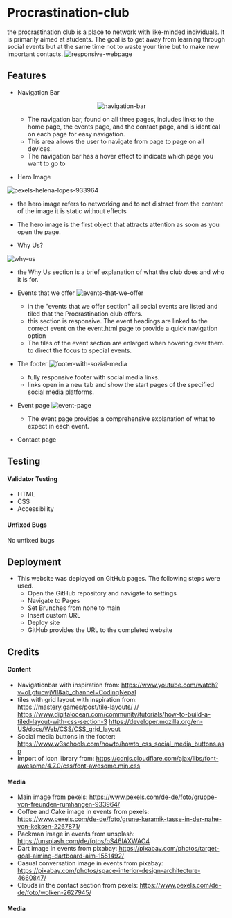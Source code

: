 # Procrastination-club

the procrastination club is a place to network with like-minded individuals. It is primarily aimed at students. The goal is to get away from learning through social events but at the same time not to waste your time but to make new important contacts.
![responsive-webpage](https://github.com/FabiMe/Procrastination-club/assets/136444209/fd1e9b64-1629-41c6-8b5f-225663eba3cb)

## Features

- Navigation Bar <p align="center">![navigation-bar](https://github.com/FabiMe/Procrastination-club/assets/136444209/ae0541ce-eac3-46f5-ba86-ca4a7c7112b8)</p>


  - The navigation bar, found on all three pages, includes links to the home page, the events page, and the contact page, and is identical on each page for easy navigation.
  - This area allows the user to navigate from page to page on all devices.
  - The navigation bar has a hover effect to indicate which page you want to go to

- Hero Image

![pexels-helena-lopes-933964](https://github.com/FabiMe/Procrastination-club/assets/136444209/113e1e0b-9eff-48fa-84de-493fa6ad80fb)

  - the hero image refers to networking and to not distract from the content of the image it is static without effects
  - The hero image is the first object that attracts attention as soon as you open the page.

- Why Us?
  
![why-us](https://github.com/FabiMe/Procrastination-club/assets/136444209/6f65878e-2b5f-43d6-815a-21e380e0112c)

  - the Why Us section is a brief explanation of what the club does and who it is for.

- Events that we offer
![events-that-we-offer](https://github.com/FabiMe/Procrastination-club/assets/136444209/b66921c5-a6c9-4094-842c-faca93650413)

  - in the "events that we offer section" all social events are listed and tiled that the Procrastination club offers.
  - this section is responsive. The event headings are linked to the correct event on the event.html page to provide a quick navigation option
  - The tiles of the event section are enlarged when hovering over them. to direct the focus to special events.

- The footer
![footer-with-sozial-media](https://github.com/FabiMe/Procrastination-club/assets/136444209/6a7485b3-5c45-4442-9ba7-1603b3316bc9)

  - fully responsive footer with social media links.
  - links open in a new tab and show the start pages of the specified social media platforms.

- Event page
![event-page](https://github.com/FabiMe/Procrastination-club/assets/136444209/71aa57ae-ac07-4f36-9915-a91e4087b696)

  - The event page provides a comprehensive explanation of what to expect in each event. 

- Contact page

## Testing

#### Validator Testing

- HTML
- CSS
- Accessibility

#### Unfixed Bugs

No unfixed bugs

## Deployment

- This website was deployed on GitHub pages. The following steps were used.
  - Open the GitHub repository and navigate to settings
  - Navigate to Pages
  - Set Brunches from none to main
  - Insert custom URL
  - Deploy site
  - GitHub provides the URL to the completed website

## Credits

#### Content

- Navigationbar with inspiration from: https://www.youtube.com/watch?v=oLgtucwjVII&ab_channel=CodingNepal
- tiles with grid layout with inspiration from: https://mastery.games/post/tile-layouts/ //
  https://www.digitalocean.com/community/tutorials/how-to-build-a-tiled-layout-with-css-section-3
  https://developer.mozilla.org/en-US/docs/Web/CSS/CSS_grid_layout
- Social media buttons in the footer: https://www.w3schools.com/howto/howto_css_social_media_buttons.asp
- Import of icon library from: https://cdnjs.cloudflare.com/ajax/libs/font-awesome/4.7.0/css/font-awesome.min.css

#### Media

- Main image from pexels: https://www.pexels.com/de-de/foto/gruppe-von-freunden-rumhangen-933964/
- Coffee and Cake image in events from pexels: https://www.pexels.com/de-de/foto/grune-keramik-tasse-in-der-nahe-von-keksen-2267871/
- Packman image in events from unsplash: https://unsplash.com/de/fotos/bS46IAXWAO4
- Dart image in events from pixabay: https://pixabay.com/photos/target-goal-aiming-dartboard-aim-1551492/
- Casual conversation image in events from pixabay: https://pixabay.com/photos/space-interior-design-architecture-4660847/
- Clouds in the contact section from pexels: https://www.pexels.com/de-de/foto/wolken-2627945/

#### Media
